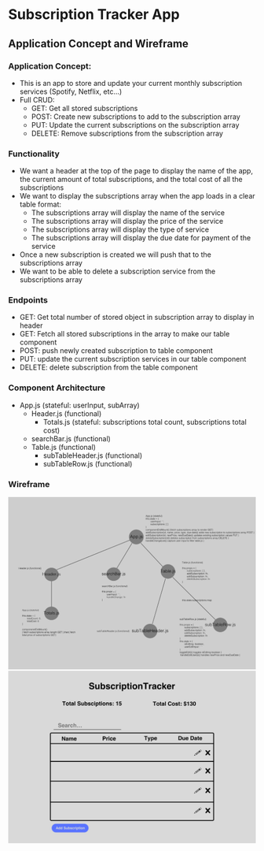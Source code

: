 # Subscription Tracker App 

## Application Concept and Wireframe

### Application Concept:
- This is an app to store and update your current monthly subscription services (Spotify, Netflix, etc...)
- Full CRUD: 
    - GET: Get all stored subscriptions 
    - POST: Create new subscriptions to add to the subscription array 
    - PUT: Update the current subscriptions on the subscription array 
    - DELETE: Remove subscriptions from the subscription array 

### Functionality 
- We want a header at the top of the page to display the name of the app, the current amount of total subscriptions, and the total cost of all the subscriptions
- We want to display the subscriptions array when the app loads in a clear table format: 
    - The subscriptions array will display the name of the service
    - The subscriptions array will display the price of the service 
    - The subscriptions array will display the type of service
    - The subscriptions array will display the due date for payment of the service 
- Once a new subscription is created we will push that to the subscriptions array 
- We want to be able to delete a subscription service from the subscriptions array 


### Endpoints 
- GET: Get total number of stored object in subscription array to display in header 
- GET: Fetch all stored subscriptions in the array to make our table component 
- POST: push newly created subscription to table component 
- PUT: update the current subscription services in our table component 
- DELETE: delete subscription from the table component 

### Component Architecture 
- App.js (stateful: userInput, subArray)
    - Header.js (functional)
        - Totals.js (stateful: subscriptions total count, subscriptions total cost)
    - searchBar.js (functional)
    - Table.js (functional)
        - subTableHeader.js (functional)
        - subTableRow.js (functional)
        
### Wireframe 
<img src="./screenshots/Components.png">
<img src="./screenshots/Wireframe.png">

